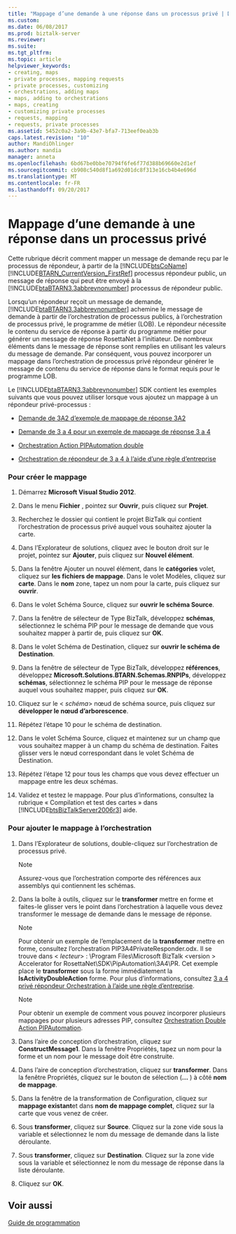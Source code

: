 ```yaml
---
title: "Mappage d’une demande à une réponse dans un processus privé | Documents Microsoft"
ms.custom: 
ms.date: 06/08/2017
ms.prod: biztalk-server
ms.reviewer: 
ms.suite: 
ms.tgt_pltfrm: 
ms.topic: article
helpviewer_keywords:
- creating, maps
- private processes, mapping requests
- private processes, customizing
- orchestrations, adding maps
- maps, adding to orchestrations
- maps, creating
- customizing private processes
- requests, mapping
- requests, private processes
ms.assetid: 5452c0a2-3a9b-43e7-bfa7-713eef0eab3b
caps.latest.revision: "10"
author: MandiOhlinger
ms.author: mandia
manager: anneta
ms.openlocfilehash: 6bd67be0bbe70794f6fe6f77d388b69660e2d1ef
ms.sourcegitcommit: cb908c540d8f1a692d01dc8f313e16cb4b4e696d
ms.translationtype: MT
ms.contentlocale: fr-FR
ms.lasthandoff: 09/20/2017
---
```

# <a name="mapping-a-request-to-a-response-in-a-private-process"></a>Mappage d’une demande à une réponse dans un processus privé
Cette rubrique décrit comment mapper un message de demande reçu par le processus de répondeur, à partir de la [!INCLUDE[btsCoName](../../includes/btsconame-md.md)] [!INCLUDE[BTARN_CurrentVersion_FirstRef](../../includes/btarn-currentversion-firstref-md.md)] processus répondeur public, un message de réponse qui peut être envoyé à la [!INCLUDE[btaBTARN3.3abbrevnonumber](../../includes/btabtarn3-3abbrevnonumber-md.md)] processus de répondeur public.  
  
 Lorsqu’un répondeur reçoit un message de demande, [!INCLUDE[btaBTARN3.3abbrevnonumber](../../includes/btabtarn3-3abbrevnonumber-md.md)] achemine le message de demande à partir de l’orchestration de processus publics, à l’orchestration de processus privé, le programme de métier (LOB). Le répondeur nécessite le contenu du service de réponse à partir du programme métier pour générer un message de réponse RosettaNet à l’initiateur. De nombreux éléments dans le message de réponse sont remplies en utilisant les valeurs du message de demande. Par conséquent, vous pouvez incorporer un mappage dans l’orchestration de processus privé répondeur générer le message de contenu du service de réponse dans le format requis pour le programme LOB.  
  
 Le [!INCLUDE[btaBTARN3.3abbrevnonumber](../../includes/btabtarn3-3abbrevnonumber-md.md)] SDK contient les exemples suivants que vous pouvez utiliser lorsque vous ajoutez un mappage à un répondeur privé-processus :  
  
-   [Demande de 3A2 d’exemple de mappage de réponse 3A2](../../adapters-and-accelerators/accelerator-rosettanet/3a2-request-to-3a2-response-map-sample.md)  
  
-   [Demande de 3 a 4 pour un exemple de mappage de réponse 3 a 4](../../adapters-and-accelerators/accelerator-rosettanet/3a4-request-to-3a4-response-map-sample.md)  
  
-   [Orchestration Action PIPAutomation double](../../adapters-and-accelerators/accelerator-rosettanet/double-action-pipautomation-orchestration.md)  
  
-   [Orchestration de répondeur de 3 a 4 à l’aide d’une règle d’entreprise](../../adapters-and-accelerators/accelerator-rosettanet/3a4-private-responder-orchestration-using-a-business-rule.md)  
  
### <a name="to-create-the-map"></a>Pour créer le mappage  
  
1.  Démarrez **Microsoft Visual Studio 2012**.  
  
2.  Dans le menu **Fichier** , pointez sur **Ouvrir**, puis cliquez sur **Projet**.  
  
3.  Recherchez le dossier qui contient le projet BizTalk qui contient l’orchestration de processus privé auquel vous souhaitez ajouter la carte.  
  
4.  Dans l’Explorateur de solutions, cliquez avec le bouton droit sur le projet, pointez sur **Ajouter**, puis cliquez sur **Nouvel élément**.  
  
5.  Dans la fenêtre Ajouter un nouvel élément, dans le **catégories** volet, cliquez sur **les fichiers de mappage**. Dans le volet Modèles, cliquez sur **carte**. Dans le **nom** zone, tapez un nom pour la carte, puis cliquez sur **ouvrir**.  
  
6.  Dans le volet Schéma Source, cliquez sur **ouvrir le schéma Source**.  
  
7.  Dans la fenêtre de sélecteur de Type BizTalk, développez **schémas**, sélectionnez le schéma PIP pour le message de demande que vous souhaitez mapper à partir de, puis cliquez sur **OK**.  
  
8.  Dans le volet Schéma de Destination, cliquez sur **ouvrir le schéma de Destination**.  
  
9. Dans la fenêtre de sélecteur de Type BizTalk, développez **références**, développez **Microsoft.Solutions.BTARN.Schemas.RNPIPs**, développez **schémas**, sélectionnez le schéma PIP pour le message de réponse auquel vous souhaitez mapper, puis cliquez sur **OK**.  
  
10. Cliquez sur le \< *schéma*> nœud de schéma source, puis cliquez sur **développer le nœud d’arborescence**.  
  
11. Répétez l’étape 10 pour le schéma de destination.  
  
12. Dans le volet Schéma Source, cliquez et maintenez sur un champ que vous souhaitez mapper à un champ du schéma de destination. Faites glisser vers le nœud correspondant dans le volet Schéma de Destination.  
  
13. Répétez l’étape 12 pour tous les champs que vous devez effectuer un mappage entre les deux schémas.  
  
14. Validez et testez le mappage. Pour plus d’informations, consultez la rubrique « Compilation et test des cartes » dans [!INCLUDE[btsBizTalkServer2006r3](../../includes/btsbiztalkserver2006r3-md.md)] aide.  
  
### <a name="to-add-the-map-to-the-orchestration"></a>Pour ajouter le mappage à l’orchestration  
  
1.  Dans l’Explorateur de solutions, double-cliquez sur l’orchestration de processus privé.  
  
    > [!NOTE]
    >  Assurez-vous que l’orchestration comporte des références aux assemblys qui contiennent les schémas.  
  
2.  Dans la boîte à outils, cliquez sur le **transformer** mettre en forme et faites-le glisser vers le point dans l’orchestration à laquelle vous devez transformer le message de demande dans le message de réponse.  
  
    > [!NOTE]
    >  Pour obtenir un exemple de l’emplacement de la **transformer** mettre en forme, consultez l’orchestration PIP3A4PrivateResponder.odx. Il se trouve dans \< *lecteur*> : \Program Files\Microsoft BizTalk \<version > Accelerator for RosettaNet\SDK\PipAutomation\3A4\PR. Cet exemple place le **transformer** sous la forme immédiatement la **IsActivityDoubleAction** forme. Pour plus d’informations, consultez [3 a 4 privé répondeur Orchestration à l’aide une règle d’entreprise](../../adapters-and-accelerators/accelerator-rosettanet/3a4-private-responder-orchestration-using-a-business-rule.md).  
  
    > [!NOTE]
    >  Pour obtenir un exemple de comment vous pouvez incorporer plusieurs mappages pour plusieurs adresses PIP, consultez [Orchestration Double Action PIPAutomation](../../adapters-and-accelerators/accelerator-rosettanet/double-action-pipautomation-orchestration.md).  
  
3.  Dans l’aire de conception d’orchestration, cliquez sur **ConstructMessage1**. Dans la fenêtre Propriétés, tapez un nom pour la forme et un nom pour le message doit être construite.  
  
4.  Dans l’aire de conception d’orchestration, cliquez sur **transformer**. Dans la fenêtre Propriétés, cliquez sur le bouton de sélection (**...** ) à côté **nom de mappage**.  
  
5.  Dans la fenêtre de la transformation de Configuration, cliquez sur **mappage existant**et dans **nom de mappage complet**, cliquez sur la carte que vous venez de créer.  
  
6.  Sous **transformer**, cliquez sur **Source**. Cliquez sur la zone vide sous la variable et sélectionnez le nom du message de demande dans la liste déroulante.  
  
7.  Sous **transformer**, cliquez sur **Destination**. Cliquez sur la zone vide sous la variable et sélectionnez le nom du message de réponse dans la liste déroulante.  
  
8.  Cliquez sur **OK**.  
  
## <a name="see-also"></a>Voir aussi  
 [Guide de programmation](../../adapters-and-accelerators/accelerator-rosettanet/programming-guide2.md)